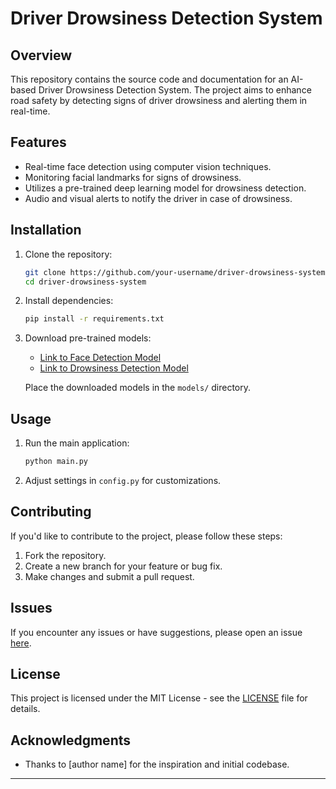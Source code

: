 # Driver Drowsiness Detection System

## Overview

This repository contains the source code and documentation for an AI-based Driver Drowsiness Detection System. The project aims to enhance road safety by detecting signs of driver drowsiness and alerting them in real-time.

## Features

- Real-time face detection using computer vision techniques.
- Monitoring facial landmarks for signs of drowsiness.
- Utilizes a pre-trained deep learning model for drowsiness detection.
- Audio and visual alerts to notify the driver in case of drowsiness.

## Installation

1. Clone the repository:

    ```bash
    git clone https://github.com/your-username/driver-drowsiness-system.git
    cd driver-drowsiness-system
    ```

2. Install dependencies:

    ```bash
    pip install -r requirements.txt
    ```

3. Download pre-trained models:

    - [Link to Face Detection Model](insert_link_to_face_detection_model)
    - [Link to Drowsiness Detection Model](insert_link_to_drowsiness_detection_model)

    Place the downloaded models in the `models/` directory.

## Usage

1. Run the main application:

    ```bash
    python main.py
    ```

2. Adjust settings in `config.py` for customizations.

## Contributing

If you'd like to contribute to the project, please follow these steps:

1. Fork the repository.
2. Create a new branch for your feature or bug fix.
3. Make changes and submit a pull request.

## Issues

If you encounter any issues or have suggestions, please open an issue [here](https://github.com/your-username/driver-drowsiness-system/issues).

## License

This project is licensed under the MIT License - see the [LICENSE](LICENSE) file for details.

## Acknowledgments

- Thanks to [author name] for the inspiration and initial codebase.

---

